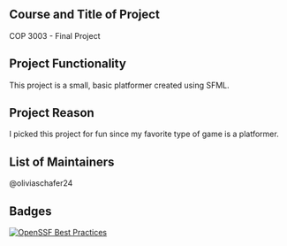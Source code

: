 ## Course and Title of Project
COP 3003 - Final Project

## Project Functionality
This project is a small, basic platformer created using SFML. 

## Project Reason
I picked this project for fun since my favorite type of game is a platformer.

## List of Maintainers
@oliviaschafer24

## Badges
[![OpenSSF Best Practices](https://www.bestpractices.dev/projects/8516/badge)](https://www.bestpractices.dev/projects/8516)
